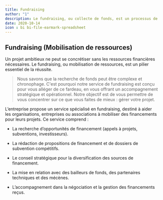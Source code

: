 ```yaml
---
title: Fundraising
author: "1"
description: Le fundraising, ou collecte de fonds, est un processus de collecte financière sous forme de dons de particuliers, d'entreprises, de fondations ou d'organismes gouvernementaux.
date: 2020-10-14
icon : bi bi-file-earmark-spreadsheet
---
```


## Fundraising (Mobilisation de ressources)

Un projet ambitieux ne peut se concrétiser sans les ressources financières nécessaires. Le fundraising, ou mobilisation de ressources, est un pilier essentiel de la réussite. 


> Nous savons que la recherche de fonds peut être complexe et chronophage. C'est pourquoi notre service de fundraising est conçu pour vous alléger de ce fardeau, en vous offrant un accompagnement stratégique et opérationnel. Notre objectif est de vous permettre de vous concentrer sur ce que vous faites de mieux : gérer votre projet.

L’entreprise propose un service spécialisé en fundraising, destiné à aider les organisations, entreprises ou associations à mobiliser des financements pour leurs projets. Ce service comprend :


-	La recherche d’opportunités de financement (appels à projets, subventions, investisseurs).

-	La rédaction de propositions de financement et de dossiers de subvention compétitifs.

-	Le conseil stratégique pour la diversification des sources de financement.

-	La mise en relation avec des bailleurs de fonds, des partenaires techniques et des mécènes.

-	L’accompagnement dans la négociation et la gestion des financements reçus.
